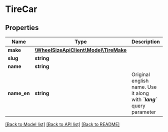 # TireCar

## Properties
Name | Type | Description | Notes
------------ | ------------- | ------------- | -------------
**make** | [**\WheelSizeApiClient\Model\TireMake**](TireMake.md) |  | 
**slug** | **string** |  | 
**name** | **string** |  | 
**name_en** | **string** | Original english name. Use it along with _**&#x60;lang&#x60;**_ query parameter | 

[[Back to Model list]](../README.md#documentation-for-models) [[Back to API list]](../README.md#documentation-for-api-endpoints) [[Back to README]](../README.md)


